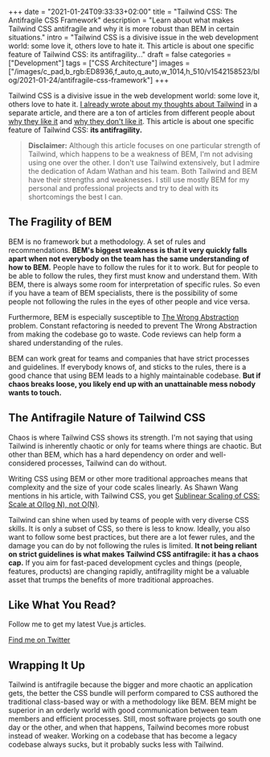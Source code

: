 +++
date = "2021-01-24T09:33:33+02:00"
title = "Tailwind CSS: The Antifragile CSS Framework"
description = "Learn about what makes Tailwind CSS antifragile and why it is more robust than BEM in certain situations."
intro = "Tailwind CSS is a divisive issue in the web development world: some love it, others love to hate it. This article is about one specific feature of Tailwind CSS: its antifragility..."
draft = false
categories = ["Development"]
tags = ["CSS Architecture"]
images = ["/images/c_pad,b_rgb:ED8936,f_auto,q_auto,w_1014,h_510/v1542158523/blog/2021-01-24/antifragile-css-framework"]
+++

Tailwind CSS is a divisive issue in the web development world: some love it, others love to hate it. [I already wrote about my thoughts about Tailwind](/blog/thoughts-about-utility-first-css-frameworks/) in a separate article, and there are a ton of articles from different people about [why they like it](https://dev.to/swyx/why-tailwind-css-2o8f) and [why they don't like it](https://dev.to/jaredcwhite/why-tailwind-isn-t-for-me-5c90). This article is about one specific feature of Tailwind CSS: **its antifragility.**

> **Disclaimer:** Although this article focuses on one particular strength of Tailwind, which happens to be a weakness of BEM, I'm not advising using one over the other. I don't use Tailwind extensively, but I admire the dedication of Adam Wathan and his team. Both Tailwind and BEM have their strengths and weaknesses. I still use mostly BEM for my personal and professional projects and try to deal with its shortcomings the best I can.

## The Fragility of BEM

BEM is no framework but a methodology. A set of rules and recommendations. **BEM's biggest weakness is that it very quickly falls apart when not everybody on the team has the same understanding of how to BEM.** People have to follow the rules for it to work. But for people to be able to follow the rules, they first must know and understand them. With BEM, there is always some room for interpretation of specific rules. So even if you have a team of BEM specialists, there is the possibility of some people not following the rules in the eyes of other people and vice versa.

Furthermore, BEM is especially susceptible to [The Wrong Abstraction](https://sandimetz.com/blog/2016/1/20/the-wrong-abstraction) problem. Constant refactoring is needed to prevent The Wrong Abstraction from making the codebase go to waste. Code reviews can help form a shared understanding of the rules.

BEM can work great for teams and companies that have strict processes and guidelines. If everybody knows of, and sticks to the rules, there is a good chance that using BEM leads to a highly maintainable codebase. **But if chaos breaks loose, you likely end up with an unattainable mess nobody wants to touch.**

## The Antifragile Nature of Tailwind CSS

Chaos is where Tailwind CSS shows its strength. I'm not saying that using Tailwind is inherently chaotic or only for teams where things are chaotic. But other than BEM, which has a hard dependency on order and well-considered processes, Tailwind can do without.

Writing CSS using BEM or other more traditional approaches means that complexity and the size of your code scales linearly. As Shawn Wang mentions in his article, with Tailwind CSS, you get [Sublinear Scaling of CSS: Scale at O(log N), not O(N)](https://dev.to/swyx/why-tailwind-css-2o8f#tldr).

Tailwind can shine when used by teams of people with very diverse CSS skills. It is only a subset of CSS, so there is less to know. Ideally, you also want to follow some best practices, but there are a lot fewer rules, and the damage you can do by not following the rules is limited. **It not being reliant on strict guidelines is what makes Tailwind CSS antifragile: it has a chaos cap.** If you aim for fast-paced development cycles and things (people, features, products) are changing rapidly, antifragility might be a valuable asset that trumps the benefits of more traditional approaches.

<div class="c-content__broad">
  <div class="c-twitter-teaser">
    <div class="c-twitter-teaser__content">
      <h2 class="c-twitter-teaser__headline">Like What You Read?</h2>
      <p class="c-twitter-teaser__body">
        Follow me to get my latest Vue.js articles.
      </p>
      <a class="c-button c-button--outline c-twitter-teaser__button" rel="nofollow" href="https://twitter.com/maoberlehner" data-event-category="link" data-event-action="click: contact" data-event-label="Twitter (article content)">
        Find me on Twitter
      </a>
    </div>
  </div>
</div>

## Wrapping It Up

Tailwind is antifragile because the bigger and more chaotic an application gets, the better the CSS bundle will perform compared to CSS authored the traditional class-based way or with a methodology like BEM. BEM might be superior in an orderly world with good communication between team members and efficient processes. Still, most software projects go south one day or the other, and when that happens, Tailwind becomes more robust instead of weaker. Working on a codebase that has become a legacy codebase always sucks, but it probably sucks less with Tailwind.
